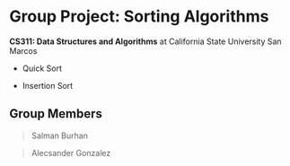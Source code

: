 # Group Project: Sorting Algorithms

**CS311: Data Structures and Algorithms** at California State University San Marcos

* Quick Sort

* Insertion Sort

## Group Members
> Salman Burhan

> Alecsander Gonzalez
